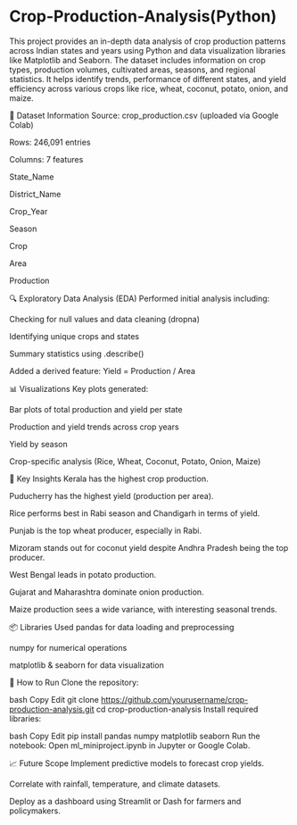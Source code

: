 # Crop-Production-Analysis(Python)
This project provides an in-depth data analysis of crop production patterns across Indian states and years using Python and data visualization libraries like Matplotlib and Seaborn. The dataset includes information on crop types, production volumes, cultivated areas, seasons, and regional statistics. It helps identify trends, performance of different states, and yield efficiency across various crops like rice, wheat, coconut, potato, onion, and maize.

📁 Dataset Information
Source: crop_production.csv (uploaded via Google Colab)

Rows: 246,091 entries

Columns: 7 features

State_Name

District_Name

Crop_Year

Season

Crop

Area

Production

🔍 Exploratory Data Analysis (EDA)
Performed initial analysis including:

Checking for null values and data cleaning (dropna)

Identifying unique crops and states

Summary statistics using .describe()

Added a derived feature: Yield = Production / Area

📊 Visualizations
Key plots generated:

Bar plots of total production and yield per state

Production and yield trends across crop years

Yield by season

Crop-specific analysis (Rice, Wheat, Coconut, Potato, Onion, Maize)

🧠 Key Insights
Kerala has the highest crop production.

Puducherry has the highest yield (production per area).

Rice performs best in Rabi season and Chandigarh in terms of yield.

Punjab is the top wheat producer, especially in Rabi.

Mizoram stands out for coconut yield despite Andhra Pradesh being the top producer.

West Bengal leads in potato production.

Gujarat and Maharashtra dominate onion production.

Maize production sees a wide variance, with interesting seasonal trends.

📦 Libraries Used
pandas for data loading and preprocessing

numpy for numerical operations

matplotlib & seaborn for data visualization

📌 How to Run
Clone the repository:

bash
Copy
Edit
git clone https://github.com/yourusername/crop-production-analysis.git
cd crop-production-analysis
Install required libraries:

bash
Copy
Edit
pip install pandas numpy matplotlib seaborn
Run the notebook:
Open ml_miniproject.ipynb in Jupyter or Google Colab.

📈 Future Scope
Implement predictive models to forecast crop yields.

Correlate with rainfall, temperature, and climate datasets.

Deploy as a dashboard using Streamlit or Dash for farmers and policymakers.

